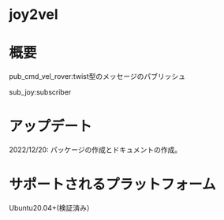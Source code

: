 # joy2vel

# 概要
pub_cmd_vel_rover:twist型のメッセージのパブリッシュ

sub_joy:subscriber

# アップデート
2022/12/20: パッケージの作成とドキュメントの作成。

# サポートされるプラットフォーム
Ubuntu20.04+(検証済み）
